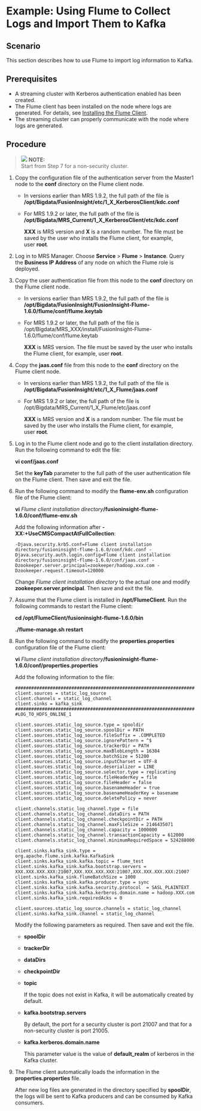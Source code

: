 # Example: Using Flume to Collect Logs and Import Them to Kafka<a name="EN-US_TOPIC_0125375454"></a>

## Scenario<a name="s9ead5033231f41659c1fba8beeeb3d32"></a>

This section describes how to use Flume to import log information to Kafka.

## Prerequisites<a name="sed9287e8b0104e429f51c24058276e3e"></a>

-   A streaming cluster with Kerberos authentication enabled has been created.
-   The Flume client has been installed on the node where logs are generated. For details, see  [Installing the Flume Client](installing-the-flume-client.md).
-   The streaming cluster can properly communicate with the node where logs are generated.

## **Procedure**<a name="sa75fada4826d4362b079264fb19a5e93"></a>

>![](/images/icon-note.gif) **NOTE:**   
>Start from Step 7 for a non-security cluster.  

1.  Copy the configuration file of the authentication server from the Master1 node to the  **conf**  directory on the Flume client node.
    -   In versions earlier than MRS 1.9.2, the full path of the file is  **/opt/Bigdata/FusionInsight/etc/1\_X\_KerberosClient/kdc.conf**
    -   For MRS 1.9.2 or later, the full path of the file is  **/opt/Bigdata/MRS\_Current/1\_X\_KerberosClient/etc/kdc.conf**

        **XXX**  is MRS version and  **X** is a random number. The file must be saved by the user who installs the Flume client, for example, user **root**.

2.  Log in to MRS Manager. Choose  **Service**  \>  **Flume**  \>  **Instance**. Query the **Business IP Address**  of any node on which the Flume role is deployed.
3.  Copy the user authentication file from this node to the  **conf**  directory on the Flume client node.
    -   In versions earlier than MRS 1.9.2, the full path of the file is  **/opt/Bigdata/FusionInsight/FusionInsight-Flume-1.6.0/flume/conf/flume.keytab**
    -   For MRS 1.9.2 or later, the full path of the file is  /opt/Bigdata/MRS\_XXX/install/FusionInsight-Flume-1.6.0/flume/conf/flume.keytab

        **XXX**  is MRS version. The file must be saved by the user who installs the Flume client, for example, user **root**.

4.  Copy the  **jaas.conf** file from this node to the **conf**  directory on the Flume client node.
    -   In versions earlier than MRS 1.9.2, the full path of the file is  **/opt/Bigdata/FusionInsight/etc/1\_X\_Flume/jaas.conf**
    -   For MRS 1.9.2 or later, the full path of the file is  /opt/Bigdata/MRS\_Current/1\_X\_Flume/etc/jaas.conf

        **XXX**  is MRS version and  **X** is a random number. The file must be saved by the user who installs the Flume client, for example, user **root**.

5.  Log in to the Flume client node and go to the client installation directory. Run the following command to edit the file:

    **vi conf/jaas.conf**

    Set the  **keyTab**  parameter to the full path of the user authentication file on the Flume client. Then save and exit the file.

6.  Run the following command to modify the  **flume-env.sh**  configuration file of the Flume client:

    **vi** _Flume client installation directory_**/fusioninsight-flume-1.6.0/conf/flume-env.sh**

    Add the following information after  **-XX:+UseCMSCompactAtFullCollection**:

    ```
    -Djava.security.krb5.conf=Flume client installation directory/fusioninsight-flume-1.6.0/conf/kdc.conf -Djava.security.auth.login.config=Flume client installation directory/fusioninsight-flume-1.6.0/conf/jaas.conf -Dzookeeper.server.principal=zookeeper/hadoop.xxx.com -Dzookeeper.request.timeout=120000
    ```

    Change  _Flume client installation directory_ to the actual one and modify  **zookeeper.server.principal**. Then save and exit the file.

7.  Assume that the Flume client is installed in  **/opt/FlumeClient**. Run the following commands to restart the Flume client:

    **cd /opt/FlumeClient/fusioninsight-flume-1.6.0/bin**

    **./flume-manage.sh restart**

8.  Run the following command to modify the  **properties.properties**  configuration file of the Flume client:

    **vi** _Flume client installation directory_**/fusioninsight-flume-1.6.0/conf/properties.properties**

    Add the following information to the file:

    ```
    #########################################################################################
    client.sources = static_log_source  
    client.channels = static_log_channel 
    client.sinks = kafka_sink
    #########################################################################################
    #LOG_TO_HDFS_ONLINE_1
    
    client.sources.static_log_source.type = spooldir
    client.sources.static_log_source.spoolDir = PATH
    client.sources.static_log_source.fileSuffix = .COMPLETED
    client.sources.static_log_source.ignorePattern = ^$
    client.sources.static_log_source.trackerDir = PATH
    client.sources.static_log_source.maxBlobLength = 16384
    client.sources.static_log_source.batchSize = 51200
    client.sources.static_log_source.inputCharset = UTF-8
    client.sources.static_log_source.deserializer = LINE
    client.sources.static_log_source.selector.type = replicating
    client.sources.static_log_source.fileHeaderKey = file
    client.sources.static_log_source.fileHeader = false
    client.sources.static_log_source.basenameHeader = true
    client.sources.static_log_source.basenameHeaderKey = basename
    client.sources.static_log_source.deletePolicy = never
    
    client.channels.static_log_channel.type = file
    client.channels.static_log_channel.dataDirs = PATH
    client.channels.static_log_channel.checkpointDir = PATH
    client.channels.static_log_channel.maxFileSize = 2146435071
    client.channels.static_log_channel.capacity = 1000000
    client.channels.static_log_channel.transactionCapacity = 612000
    client.channels.static_log_channel.minimumRequiredSpace = 524288000
    
    client.sinks.kafka_sink.type = org.apache.flume.sink.kafka.KafkaSink
    client.sinks.kafka_sink.kafka.topic = flume_test
    client.sinks.kafka_sink.kafka.bootstrap.servers = XXX.XXX.XXX.XXX:21007,XXX.XXX.XXX.XXX:21007,XXX.XXX.XXX.XXX:21007
    client.sinks.kafka_sink.flumeBatchSize = 1000
    client.sinks.kafka_sink.kafka.producer.type = sync
    client.sinks.kafka_sink.kafka.security.protocol  = SASL_PLAINTEXT
    client.sinks.kafka_sink.kafka.kerberos.domain.name = hadoop.XXX.com
    client.sinks.kafka_sink.requiredAcks = 0
    
    client.sources.static_log_source.channels = static_log_channel
    client.sinks.kafka_sink.channel = static_log_channel
    ```

    Modify the following parameters as required. Then save and exit the file.

    -   **spoolDir**
    -   **trackerDir**
    -   **dataDirs**
    -   **checkpointDir**
    -   **topic**

        If the topic does not exist in Kafka, it will be automatically created by default.

    -   **kafka.bootstrap.servers**

        By default, the port for a security cluster is port 21007 and that for a non-security cluster is port 21005.

    -   **kafka.kerberos.domain.name**

        This parameter value is the value of  **default\_realm**  of kerberos in the Kafka cluster.

9.  The Flume client automatically loads the information in the  **properties.properties**  file.

    After new log files are generated in the directory specified by  **spoolDir**, the logs will be sent to Kafka producers and can be consumed by Kafka consumers.


